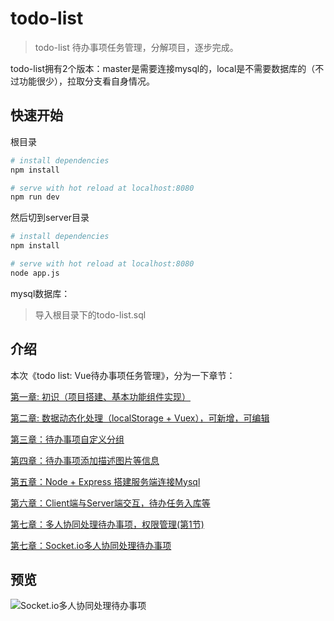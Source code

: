 # todo-list

> todo-list 待办事项任务管理，分解项目，逐步完成。

todo-list拥有2个版本：master是需要连接mysql的，local是不需要数据库的（不过功能很少），拉取分支看自身情况。


## 快速开始

根目录
``` bash
# install dependencies
npm install

# serve with hot reload at localhost:8080
npm run dev
```

然后切到server目录
``` bash
# install dependencies
npm install

# serve with hot reload at localhost:8080
node app.js
```

mysql数据库：
> 导入根目录下的todo-list.sql

## 介绍
本次《todo list: Vue待办事项任务管理》，分为一下章节：

[第一章: 初识（项目搭建、基本功能组件实现）](https://www.toutiao.com/i6693729824919257604/)

[第二章: 数据动态化处理（localStorage + Vuex），可新增，可编辑](https://www.toutiao.com/i6694066595326591499/)

[第三章：待办事项自定义分组](https://www.toutiao.com/i6695987557005525507/)

[第四章：待办事项添加描述图片等信息](https://www.toutiao.com/i6696380822112436739/)

[第五章：Node + Express 搭建服务端连接Mysql](http://toutiao.com/item/6698954438100386311/)

[第六章：Client端与Server端交互，待办任务入库等](https://www.toutiao.com/i6703438945427915276/)

[第七章：多人协同处理待办事项，权限管理(第1节)](https://www.toutiao.com/i6704451792714859020/)

[第七章：Socket.io多人协同处理待办事项](https://www.toutiao.com/i6704451792714859020/)

## 预览
![Socket.io多人协同处理待办事项](http://cdn.javanx.cn/wp-content/themes/lensnews2.2/images/201909/20190820145303.gif)
